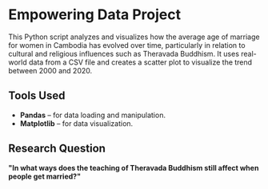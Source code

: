 # Empowering Data Project 
This Python script analyzes and visualizes how the average age of marriage for women in Cambodia has evolved over time, particularly in relation to cultural and religious influences such as Theravada Buddhism. It uses real-world data from a CSV file and creates a scatter plot to visualize the trend between 2000 and 2020.

## Tools Used

- **Pandas** – for data loading and manipulation.
- **Matplotlib** – for data visualization.

## Research Question

**"In what ways does the teaching of Theravada Buddhism still affect when people get married?"**

